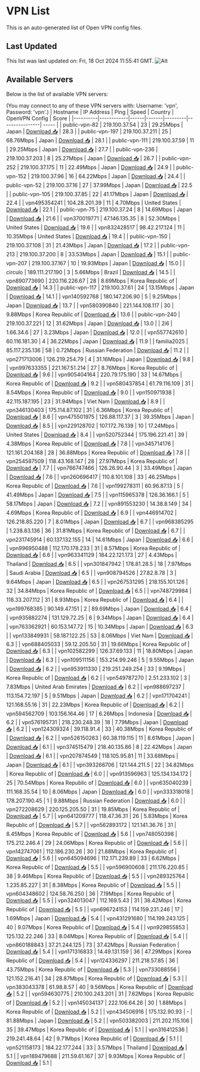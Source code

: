 # VPN List

This is an auto-generated list of Open VPN config files.

## Last Updated

This list was last updated on: Fri, 18 Oct 2024 11:55:41 GMT.
![Alt](https://repobeats.axiom.co/api/embed/186b98318ef1479477931607c1ad7d823f12451f.svg "Repobeats analytics image")

## Available Servers

Below is the list of available VPN servers:

(You may connect to any of these VPN servers with: Username: 'vpn', Password: 'vpn'.)
| Hostname | IP Address | Ping | Speed | Country | OpenVPN Config | Score |
|----------|------------|------|-------|---------|----------------| ----- |
| public-vpn-82 | 219.100.37.54 | 23 | 29.25Mbps | Japan | [Download 📥](./configs/server_0_JP.ovpn) | 28.3 |
| public-vpn-197 | 219.100.37.211 | 25 | 68.76Mbps | Japan | [Download 📥](./configs/server_1_JP.ovpn) | 28.1 |
| public-vpn-111 | 219.100.37.59 | 11 | 29.25Mbps | Japan | [Download 📥](./configs/server_2_JP.ovpn) | 27.7 |
| public-vpn-236 | 219.100.37.203 | 8 | 25.27Mbps | Japan | [Download 📥](./configs/server_3_JP.ovpn) | 26.7 |
| public-vpn-252 | 219.100.37.175 | 11 | 22.49Mbps | Japan | [Download 📥](./configs/server_4_JP.ovpn) | 24.9 |
| public-vpn-152 | 219.100.37.96 | 16 | 64.22Mbps | Japan | [Download 📥](./configs/server_5_JP.ovpn) | 24.4 |
| public-vpn-52 | 219.100.37.16 | 27 | 37.99Mbps | Japan | [Download 📥](./configs/server_6_JP.ovpn) | 22.5 |
| public-vpn-105 | 219.100.37.85 | 22 | 41.17Mbps | Japan | [Download 📥](./configs/server_7_JP.ovpn) | 22.4 |
| vpn495354241 | 104.28.201.39 | 11 | 4.70Mbps | United States | [Download 📥](./configs/server_8_US.ovpn) | 22.1 |
| public-vpn-75 | 219.100.37.24 | 8 | 14.69Mbps | Japan | [Download 📥](./configs/server_9_JP.ovpn) | 21.6 |
| vpn370019771 | 47.146.135.35 | 8 | 52.30Mbps | United States | [Download 📥](./configs/server_10_US.ovpn) | 19.6 |
| vpn832428517 | 98.42.217.124 | 11 | 10.35Mbps | United States | [Download 📥](./configs/server_11_US.ovpn) | 19.4 |
| public-vpn-150 | 219.100.37.108 | 31 | 21.43Mbps | Japan | [Download 📥](./configs/server_12_JP.ovpn) | 17.2 |
| public-vpn-213 | 219.100.37.200 | 8 | 33.53Mbps | Japan | [Download 📥](./configs/server_13_JP.ovpn) | 15.1 |
| public-vpn-207 | 219.100.37.167 | 10 | 19.93Mbps | Japan | [Download 📥](./configs/server_14_JP.ovpn) | 15.0 |
| circulo | 189.111.217.190 | 3 | 5.66Mbps | Brazil | [Download 📥](./configs/server_15_BR.ovpn) | 14.5 |
| vpn890773690 | 220.116.226.67 | 28 | 8.69Mbps | Korea Republic of | [Download 📥](./configs/server_16_KR.ovpn) | 14.3 |
| public-vpn-117 | 219.100.37.61 | 24 | 13.15Mbps | Japan | [Download 📥](./configs/server_17_JP.ovpn) | 14.1 |
| vpn140592768 | 180.147.206.90 | 5 | 9.25Mbps | Japan | [Download 📥](./configs/server_18_JP.ovpn) | 13.7 |
| vpn580390840 | 221.144.108.117 | 30 | 9.88Mbps | Korea Republic of | [Download 📥](./configs/server_19_KR.ovpn) | 13.6 |
| public-vpn-240 | 219.100.37.221 | 12 | 31.62Mbps | Japan | [Download 📥](./configs/server_20_JP.ovpn) | 13.0 |
| 2i6 | 1.66.34.6 | 27 | 3.23Mbps | Japan | [Download 📥](./configs/server_21_JP.ovpn) | 12.0 |
| vpn557742610 | 60.116.181.30 | 4 | 36.22Mbps | Japan | [Download 📥](./configs/server_22_JP.ovpn) | 11.9 |
| familia2025 | 85.117.235.136 | 58 | 0.72Mbps | Russian Federation | [Download 📥](./configs/server_23_RU.ovpn) | 11.2 |
| vpn271713006 | 126.219.254.79 | 4 | 31.16Mbps | Japan | [Download 📥](./configs/server_24_JP.ovpn) | 9.8 |
| vpn997633355 | 221.167.51.214 | 27 | 8.76Mbps | Korea Republic of | [Download 📥](./configs/server_25_KR.ovpn) | 9.6 |
| vpn905404164 | 220.79.175.190 | 33 | 14.67Mbps | Korea Republic of | [Download 📥](./configs/server_26_KR.ovpn) | 9.2 |
| vpn580437854 | 61.79.116.109 | 31 | 8.54Mbps | Korea Republic of | [Download 📥](./configs/server_27_KR.ovpn) | 9.0 |
| vpn150971938 | 42.115.187.195 | 23 | 31.94Mbps | Viet Nam | [Download 📥](./configs/server_28_VN.ovpn) | 8.9 |
| vpn346130403 | 175.114.87.102 | 31 | 6.36Mbps | Korea Republic of | [Download 📥](./configs/server_29_KR.ovpn) | 8.6 |
| vpn475501975 | 126.88.117.37 | 3 | 39.35Mbps | Japan | [Download 📥](./configs/server_30_JP.ovpn) | 8.5 |
| vpn229128702 | 107.172.76.139 | 10 | 17.24Mbps | United States | [Download 📥](./configs/server_31_US.ovpn) | 8.4 |
| vpn520752344 | 175.196.221.41 | 39 | 4.38Mbps | Korea Republic of | [Download 📥](./configs/server_32_KR.ovpn) | 7.8 |
| vpn345714176 | 121.161.204.168 | 28 | 36.88Mbps | Korea Republic of | [Download 📥](./configs/server_33_KR.ovpn) | 7.8 |
| vpn254587509 | 118.43.168.147 | 28 | 27.97Mbps | Korea Republic of | [Download 📥](./configs/server_34_KR.ovpn) | 7.7 |
| vpn766747466 | 126.26.90.44 | 3 | 33.49Mbps | Japan | [Download 📥](./configs/server_35_JP.ovpn) | 7.6 |
| vpn260696417 | 110.8.101.108 | 33 | 46.25Mbps | Korea Republic of | [Download 📥](./configs/server_36_KR.ovpn) | 7.6 |
| vpn199278311 | 60.96.87.13 | 5 | 41.49Mbps | Japan | [Download 📥](./configs/server_37_JP.ovpn) | 7.5 |
| vpn115965378 | 126.36.166.1 | 5 | 58.17Mbps | Japan | [Download 📥](./configs/server_38_JP.ovpn) | 7.2 |
| vpn891553230 | 14.38.8.149 | 34 | 4.69Mbps | Korea Republic of | [Download 📥](./configs/server_39_KR.ovpn) | 6.9 |
| vpn446914702 | 126.218.85.220 | 7 | 8.01Mbps | Japan | [Download 📥](./configs/server_40_JP.ovpn) | 6.7 |
| vpn968385295 | 1.238.83.136 | 36 | 31.81Mbps | Korea Republic of | [Download 📥](./configs/server_41_KR.ovpn) | 6.7 |
| vpn231745914 | 60.137.132.155 | 14 | 14.61Mbps | Japan | [Download 📥](./configs/server_42_JP.ovpn) | 6.6 |
| vpn996950488 | 112.170.178.233 | 31 | 8.57Mbps | Korea Republic of | [Download 📥](./configs/server_43_KR.ovpn) | 6.6 |
| vpn963341129 | 184.22.121.173 | 27 | 4.43Mbps | Thailand | [Download 📥](./configs/server_44_TH.ovpn) | 6.5 |
| vpn301847942 | 178.81.28.5 | 18 | 7.97Mbps | Saudi Arabia | [Download 📥](./configs/server_45_SA.ovpn) | 6.5 |
| vpn908794526 | 27.82.8.78 | 3 | 9.64Mbps | Japan | [Download 📥](./configs/server_46_JP.ovpn) | 6.5 |
| vpn267531295 | 218.155.101.126 | 32 | 34.84Mbps | Korea Republic of | [Download 📥](./configs/server_47_KR.ovpn) | 6.5 |
| vpn748729984 | 118.33.207.112 | 31 | 8.93Mbps | Korea Republic of | [Download 📥](./configs/server_48_KR.ovpn) | 6.4 |
| vpn199768385 | 90.149.47.151 | 2 | 89.69Mbps | Japan | [Download 📥](./configs/server_49_JP.ovpn) | 6.4 |
| vpn935882274 | 131.129.72.25 | 6 | 9.34Mbps | Japan | [Download 📥](./configs/server_50_JP.ovpn) | 6.4 |
| vpn763362921 | 60.153.147.72 | 15 | 10.34Mbps | Japan | [Download 📥](./configs/server_51_JP.ovpn) | 6.3 |
| vpn133849931 | 58.187.122.25 | 53 | 8.06Mbps | Viet Nam | [Download 📥](./configs/server_52_VN.ovpn) | 6.3 |
| vpn688405033 | 59.12.205.50 | 31 | 19.66Mbps | Korea Republic of | [Download 📥](./configs/server_53_KR.ovpn) | 6.3 |
| vpn102582299 | 126.37.69.133 | 11 | 18.80Mbps | Japan | [Download 📥](./configs/server_54_JP.ovpn) | 6.3 |
| vpn109511156 | 153.214.99.246 | 5 | 9.55Mbps | Japan | [Download 📥](./configs/server_55_JP.ovpn) | 6.2 |
| vpn953911330 | 219.251.249.254 | 33 | 9.19Mbps | Korea Republic of | [Download 📥](./configs/server_56_KR.ovpn) | 6.2 |
| vpn549787270 | 2.51.233.102 | 3 | 7.83Mbps | United Arab Emirates | [Download 📥](./configs/server_57_AE.ovpn) | 6.2 |
| vpn988697237 | 113.154.72.197 | 5 | 9.51Mbps | Japan | [Download 📥](./configs/server_58_JP.ovpn) | 6.2 |
| vpn171704241 | 121.168.55.16 | 31 | 22.23Mbps | Korea Republic of | [Download 📥](./configs/server_59_KR.ovpn) | 6.2 |
| vpn594562709 | 103.156.164.46 | 17 | 6.26Mbps | Indonesia | [Download 📥](./configs/server_60_ID.ovpn) | 6.2 |
| vpn576195731 | 218.230.248.39 | 18 | 7.79Mbps | Japan | [Download 📥](./configs/server_61_JP.ovpn) | 6.2 |
| vpn124309324 | 39.118.91.4 | 33 | 40.38Mbps | Korea Republic of | [Download 📥](./configs/server_62_KR.ovpn) | 6.2 |
| vpn526150263 | 60.38.119.115 | 11 | 8.61Mbps | Japan | [Download 📥](./configs/server_63_JP.ovpn) | 6.1 |
| vpn374515479 | 218.40.135.86 | 8 | 22.42Mbps | Japan | [Download 📥](./configs/server_64_JP.ovpn) | 6.1 |
| vpn207874549 | 118.105.95.81 | 11 | 33.68Mbps | Japan | [Download 📥](./configs/server_65_JP.ovpn) | 6.1 |
| vpn393266706 | 121.144.211.5 | 22 | 34.82Mbps | Korea Republic of | [Download 📥](./configs/server_66_KR.ovpn) | 6.0 |
| vpn913596963 | 125.134.134.172 | 25 | 70.54Mbps | Korea Republic of | [Download 📥](./configs/server_67_KR.ovpn) | 6.0 |
| vpn635040239 | 111.168.35.54 | 10 | 8.06Mbps | Japan | [Download 📥](./configs/server_68_JP.ovpn) | 6.0 |
| vpn333318018 | 178.207.190.45 | 1 | 9.88Mbps | Russian Federation | [Download 📥](./configs/server_69_RU.ovpn) | 6.0 |
| vpn272208629 | 220.125.205.50 | 31 | 19.85Mbps | Korea Republic of | [Download 📥](./configs/server_70_KR.ovpn) | 5.7 |
| vpn641209777 | 118.47.36.31 | 26 | 5.83Mbps | Korea Republic of | [Download 📥](./configs/server_71_KR.ovpn) | 5.7 |
| vpn562893172 | 121.141.36.76 | 31 | 8.45Mbps | Korea Republic of | [Download 📥](./configs/server_72_KR.ovpn) | 5.6 |
| vpn748050398 | 175.212.246.4 | 29 | 24.06Mbps | Korea Republic of | [Download 📥](./configs/server_73_KR.ovpn) | 5.6 |
| vpn142747061 | 112.186.230.26 | 30 | 21.88Mbps | Korea Republic of | [Download 📥](./configs/server_74_KR.ovpn) | 5.6 |
| vpn645094696 | 112.171.239.89 | 33 | 6.62Mbps | Korea Republic of | [Download 📥](./configs/server_75_KR.ovpn) | 5.5 |
| vpn596900608 | 211.176.220.85 | 38 | 9.46Mbps | Korea Republic of | [Download 📥](./configs/server_76_KR.ovpn) | 5.5 |
| vpn289325764 | 1.235.85.227 | 31 | 8.38Mbps | Korea Republic of | [Download 📥](./configs/server_77_KR.ovpn) | 5.5 |
| vpn604348602 | 124.58.76.250 | 36 | 7.19Mbps | Korea Republic of | [Download 📥](./configs/server_78_KR.ovpn) | 5.5 |
| vpn324013047 | 112.169.5.43 | 31 | 38.42Mbps | Korea Republic of | [Download 📥](./configs/server_79_KR.ovpn) | 5.5 |
| vpn696724153 | 114.159.231.246 | 17 | 1.69Mbps | Japan | [Download 📥](./configs/server_80_JP.ovpn) | 5.4 |
| vpn431291680 | 114.199.243.125 | 40 | 9.07Mbps | Korea Republic of | [Download 📥](./configs/server_81_KR.ovpn) | 5.4 |
| vpn929855853 | 125.132.22.246 | 33 | 8.04Mbps | Korea Republic of | [Download 📥](./configs/server_82_KR.ovpn) | 5.4 |
| vpn860188843 | 37.21.244.125 | 73 | 37.42Mbps | Russian Federation | [Download 📥](./configs/server_83_RU.ovpn) | 5.4 |
| vpn171316833 | 14.49.131.159 | 36 | 47.29Mbps | Korea Republic of | [Download 📥](./configs/server_84_KR.ovpn) | 5.4 |
| vpn124336297 | 211.218.57.85 | 36 | 43.75Mbps | Korea Republic of | [Download 📥](./configs/server_85_KR.ovpn) | 5.3 |
| vpn733088556 | 121.152.216.41 | 34 | 28.87Mbps | Korea Republic of | [Download 📥](./configs/server_86_KR.ovpn) | 5.3 |
| vpn383043378 | 61.98.8.57 | 40 | 9.56Mbps | Korea Republic of | [Download 📥](./configs/server_87_KR.ovpn) | 5.2 |
| vpn594630775 | 210.100.243.201 | 31 | 7.62Mbps | Korea Republic of | [Download 📥](./configs/server_88_KR.ovpn) | 5.2 |
| vpn145034137 | 222.106.64.26 | 30 | 1.88Mbps | Korea Republic of | [Download 📥](./configs/server_89_KR.ovpn) | 5.2 |
| vpn434506916 | 175.132.90.93 | - | 81.88Mbps | Japan | [Download 📥](./configs/server_90_JP.ovpn) | 5.2 |
| vpn503382003 | 211.202.115.106 | 35 | 39.47Mbps | Korea Republic of | [Download 📥](./configs/server_91_KR.ovpn) | 5.1 |
| vpn316412536 | 219.241.48.64 | 42 | 9.71Mbps | Korea Republic of | [Download 📥](./configs/server_92_KR.ovpn) | 5.1 |
| vpn521158173 | 184.22.177.244 | 33 | 3.57Mbps | Thailand | [Download 📥](./configs/server_93_TH.ovpn) | 5.1 |
| vpn189479688 | 211.59.61.167 | 37 | 9.93Mbps | Korea Republic of | [Download 📥](./configs/server_94_KR.ovpn) | 5.1 |
